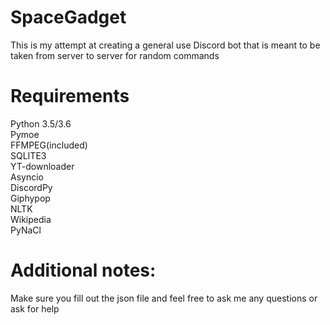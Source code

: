 # SpaceGadget
This is my attempt at creating a general use Discord bot that is meant to be taken from server to server for random commands
# Requirements
 Python 3.5/3.6<br/>
 Pymoe<br/>
 FFMPEG(included)<br/>
 SQLITE3<br/>
 YT-downloader<br/>
 Asyncio<br/>
 DiscordPy<br/>
 Giphypop<br/>
 NLTK<br/>
 Wikipedia<br/>
 PyNaCl
 # Additional notes:
 Make sure you fill out the json file and feel free to ask me any questions or ask for help
